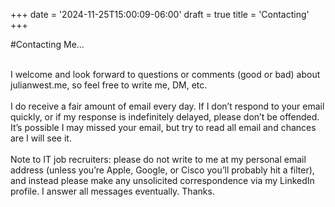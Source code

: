 +++
date = '2024-11-25T15:00:09-06:00'
draft = true
title = 'Contacting'
+++

#Contacting Me… <br><br>

I welcome and look forward to questions or comments (good or bad) about julianwest.me, so feel free to write me, DM, etc.<br><br>
I do receive a fair amount of email every day. If I don’t respond to your email quickly, or if my response is indefinitely delayed, please don’t be offended. It’s possible I may missed your email, but try to read all email and chances are I will see it.<br><br>
Note to IT job recruiters: please do not write to me at my personal email address (unless you’re Apple, Google, or Cisco you’ll probably hit a filter), and instead please make any unsolicited correspondence via my LinkedIn profile. I answer all messages eventually.  Thanks.